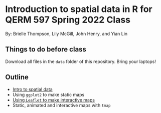 # Introduction to spatial data in R for QERM 597 Spring 2022 Class

By: Brielle Thompson, Lily McGill, John Henry, and Yian Lin

## Things to do before class 

Download all files in the `data` folder of this repository. Bring your laptops! 

## Outline 
 * [Intro to spatial data](https://htmlpreview.github.io/?https://github.com/briellekwarta19/makingmaps_QERM597/blob/main/intro_tospatialdata.html)
 * Using `ggplot2` to make static maps
 * [Using `Leaflet` to make interactive maps](https://rpubs.com/lmcgill/901270) 
 * Static, animated and interactive maps with `tmap`
